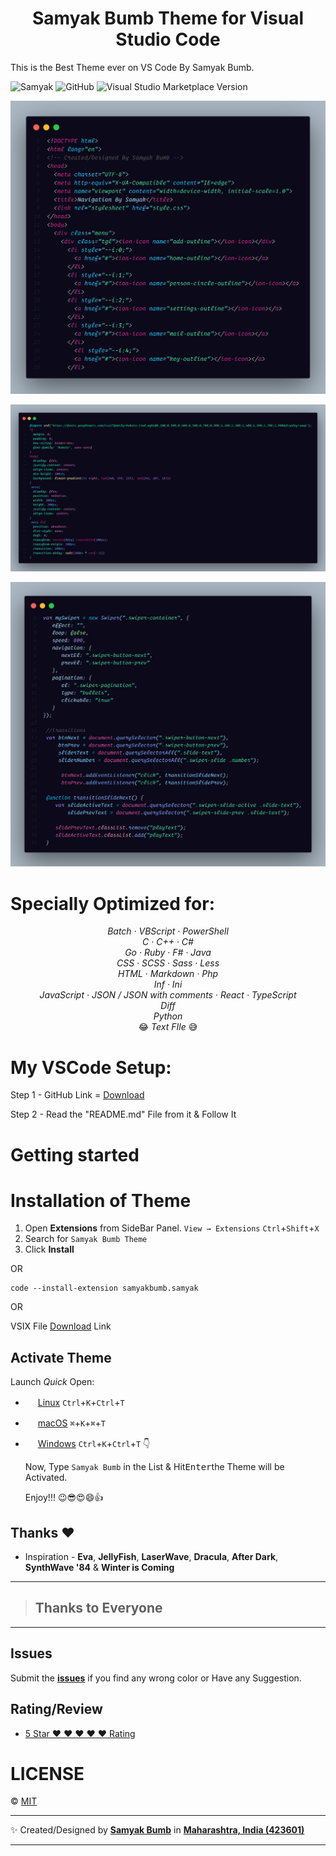 <!-- TODO: LINE NO:- 44,64 -->

<h1 align="center">
	Samyak Bumb Theme for Visual Studio Code
</h1>

This is the Best Theme ever on VS Code By Samyak Bumb.

![Samyak](https://img.shields.io/badge/Theme-Samyak_Bumb-%23ff0055)
![GitHub](https://img.shields.io/github/license/Samyak-Bumb/Samyak-Bumb-Theme?color=%23ff0055&label=License&logo=License&style=flat)
![Visual Studio Marketplace Version](https://img.shields.io/visual-studio-marketplace/v/samyakbumb.samyak?color=%23ff0055&label=Latest&logo=Latest&logoColor=%23ff0055)

![HTML](https://raw.githubusercontent.com/Samyak-Bumb/xyz/Samyak/html.png)

![CSS](https://raw.githubusercontent.com/Samyak-Bumb/xyz/Samyak/css.png)

![JavaScript](https://raw.githubusercontent.com/Samyak-Bumb/xyz/Samyak/js.png)

# Specially Optimized for:

<p align="center">
  <em>Batch · VBScript · PowerShell</em>
  <br>
  <em>C · C++ · C#</em>
  <br>
  <em>Go · Ruby · F# · Java</em>
  <br>
  <em>CSS · SCSS · Sass · Less</em>
  <br>
  <em>HTML · Markdown · Php</em>
  <br>
  <em>Inf · Ini</em>
  <br>
  <em>JavaScript · JSON / JSON with comments · React · TypeScript</em>
  <br>
  <em>Diff</em>
  <br>
  <em>Python</em>
  <br>
  😂 <em>Text FIle</em> 😅
  <br>
</p>

# My VSCode Setup:

Step 1 - GitHub Link = [Download](https://github.com/Samyak-Bumb/VS_Code-Setup/archive/refs/heads/Samyak.zip)

<!-- Step 2 - Download it (Click on `Code` (In Green Color) & Click `Download`) -->

Step 2 - Read the "README.md" File from it & Follow It

# Getting started

# Installation of Theme

1. Open **Extensions** from SideBar Panel. `View → Extensions` <kbd>`Ctrl`</kbd>+<kbd>`Shift`</kbd>+<kbd>`X`</kbd>
2. Search for `Samyak Bumb Theme`
3. Click **Install**

OR

```
code --install-extension samyakbumb.samyak
```

OR

VSIX File [Download](https://github.com/Samyak-Bumb/Samyak-Bumb-Theme/releases/download/Extension/samyak-5.1.1.vsix) Link

## Activate Theme

Launch _Quick_ Open:

- <img src="https://www.kernel.org/theme/images/logos/favicon.png" width=16 height=16/> <a href="https://code.visualstudio.com/shortcuts/keyboard-shortcuts-linux.pdf">Linux</a> <kbd>`Ctrl`</kbd>+<kbd>`K`</kbd>+<kbd>`Ctrl`</kbd>+<kbd>`T`</kbd>
- <img src="https://developer.apple.com/favicon.ico" width=16 height=16/> <a href="https://code.visualstudio.com/shortcuts/keyboard-shortcuts-macos.pdf">macOS</a> <kbd>`⌘`</kbd>+<kbd>`K`</kbd>+<kbd>`⌘`</kbd>+<kbd>`T`</kbd>
- <img src="https://www.microsoft.com/favicon.ico" width=16 height=16/> <a href="https://code.visualstudio.com/shortcuts/keyboard-shortcuts-windows.pdf">Windows</a> <kbd>`Ctrl`</kbd>+<kbd>`K`</kbd>+<kbd>`Ctrl`</kbd>+<kbd>`T`</kbd> 👇

  Now, Type `Samyak Bumb` in the List & Hit<kbd>Enter</kbd>the Theme will be Activated.

  Enjoy!!! 😉😎😍😄👍

## Thanks ❤️

- Inspiration - **Eva**, **JellyFish**, **LaserWave**, **Dracula**, **After Dark**, **SynthWave '84** & **Winter is Coming**

---

> ## Thanks to Everyone

---
## Issues

Submit the [**issues**](https://github.com/Samyak-Bumb/Samyak-Bumb-Theme/issues) if you find any wrong color or Have any Suggestion.

<!-- If You **Like** the Theme Please Give 👇 -->

## Rating/Review

- [5 Star ❤️ ❤️ ❤️ ❤️ ❤️ Rating](https://marketplace.visualstudio.com/items?itemName=SamyakBumb.samyak&ssr=false#review-details)

# LICENSE

© [MIT](https://github.com/Samyak-Bumb/Samyak-Bumb-Theme/blob/Samyak/LICENSE.txt)

---

✨ Created/Designed by **[Samyak Bumb](https://github.com/samyak-bumb)** in **[Maharashtra, India (423601)]()**

---
